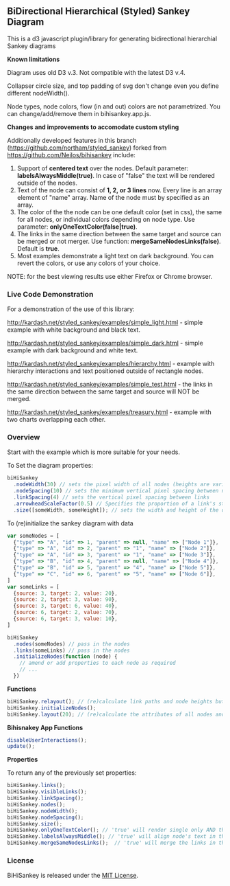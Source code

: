 ## BiDirectional Hierarchical (Styled) Sankey Diagram

This is a d3 javascript plugin/library for generating bidirectional hierarchial Sankey diagrams

**Known limitations**

Diagram uses old D3 v.3. Not compatible with the latest D3 v.4.

Collapser circle size, and top padding of svg don't change even you define different nodeWidth().

Node types, node colors, flow (in and out) colors are not parametrized. You can change/add/remove them in bihisankey.app.js.

**Changes and improvements to accomodate custom styling**

Additionally developed features in this branch (https://github.com/northam/styled_sankey) forked from https://github.com/Neilos/bihisankey include:

1. Support of **centered text** over the nodes. Default parameter: **labelsAlwaysMiddle(true)**. In case of "false" the text will be rendered outside of the nodes.
2. Text of the node can consist of **1, 2, or 3 lines** now. Every line is an array element of "name" array. Name of the node must by specified as an array.
3. The color of the the node can be one default color (set in css), the same for all nodes, or individual colors depending on node type. Use parameter: **onlyOneTextColor(false|true)**.
4. The links in the same direction between the same target and source can be merged or not merger. Use function: **mergeSameNodesLinks(false)**. Default is **true**.
5. Most examples demonstrate a light text on dark background. You can revert the colors, or use any colors of your choice.

NOTE: for the best viewing results use either Firefox or Chrome browser.

### Live Code Demonstration

For a demonstration of the use of this library:

http://kardash.net/styled_sankey/examples/simple_light.html - simple example with white background and black text.

http://kardash.net/styled_sankey/examples/simple_dark.html - simple example with dark background and white text.

http://kardash.net/styled_sankey/examples/hierarchy.html - example with hierarchy interactions and text positioned outside of rectangle nodes.

http://kardash.net/styled_sankey/examples/simple_test.html - the links in the same direction between the same target and source will NOT be merged.

http://kardash.net/styled_sankey/examples/treasury.html - example with two charts overlapping each other.

### Overview

Start with the example which is more suitable for your needs.

To Set the diagram properties:
```javascript
biHiSankey
  .nodeWidth(30) // sets the pixel width of all nodes (heights are variable, widths are fixed)
  .nodeSpacing(10) // sets the minimum vertical pixel spacing between nodes
  .linkSpacing(4) // sets the vertical pixel spacing between links
  .arrowheadScaleFactor(0.5) // Specifies the proportion of a link's stroke width that should be allowed for the marker at the end of the link e.g. an arrow
  .size([someWidth, someHeight]); // sets the width and height of the diagram in pixels
```

To (re)initialize the sankey diagram with data
```javascript
var someNodes = [
  {"type" => "A", "id" => 1, "parent" => null, "name" => ["Node 1"]},
  {"type" => "A", "id" => 2, "parent" => "1", "name" => ["Node 2"]},
  {"type" => "A", "id" => 3, "parent" => "1", "name" => ["Node 3"]},
  {"type" => "B", "id" => 4, "parent" => null, "name" => ["Node 4"]},
  {"type" => "B", "id" => 5, "parent" => "4", "name" => ["Node 5"]},
  {"type" => "C", "id" => 6, "parent" => "5", "name" => ["Node 6"]},
]
var someLinks = [
  {source: 3, target: 2, value: 20},
  {source: 2, target: 3, value: 90},
  {source: 3, target: 6, value: 40},
  {source: 6, target: 2, value: 70},
  {source: 6, target: 3, value: 10},
]

biHiSankey
  .nodes(someNodes) // pass in the nodes
  .links(someLinks) // pass in the nodes
  .initializeNodes(function (node) {
    // amend or add properties to each node as required
    // ...
  })
```

**Functions**
```javascript
biHiSankey.relayout(); // (re)calculate link paths and node heights but do not change the node positions
biHiSankey.initializeNodes();
biHiSankey.layout(20); // (re)calculate the attributes of all nodes and links. Input param is maximum number of iterations
```

**Bihisnakey App Functions**
```javascript
disableUserInteractions();
update();
```

**Properties**

To return any of the previously set properties:
```javascript
biHiSankey.links();
biHiSankey.visibleLinks();
biHiSankey.linkSpacing();
biHiSankey.nodes();
biHiSankey.nodeWidth();
biHiSankey.nodeSpacing();
biHiSankey.size();
biHiSankey.onlyOneTextColor(); // 'true' will render single only AND the same text color as specified in css
biHiSankey.labelsAlwaysMiddle(); // 'true' will align node's text in the middle. 'false' will align left and right
biHiSankey.mergeSameNodesLinks();  // 'true' will merge the links in the same direction between the same target and source
```

### License

BiHiSankey is released under the [MIT License](http://opensource.org/licenses/MIT).
